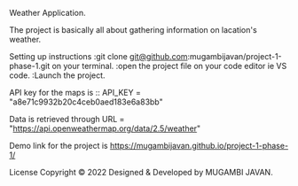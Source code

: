 Weather Application.

The project is basically all about gathering information on lacation's weather.

Setting up instructions
        :git clone git@github.com:mugambijavan/project-1-phase-1.git on your terminal.
        :open the project file on your code editor ie VS code.
        :Launch the project.

API key for the maps is :: API_KEY = "a8e71c9932b20c4ceb0aed183e6a83bb"

Data is retrieved through URL = "https://api.openweathermap.org/data/2.5/weather"

Demo link for the project is https://mugambijavan.github.io/project-1-phase-1/

License Copyright © 2022 Designed & Developed by MUGAMBI JAVAN.


